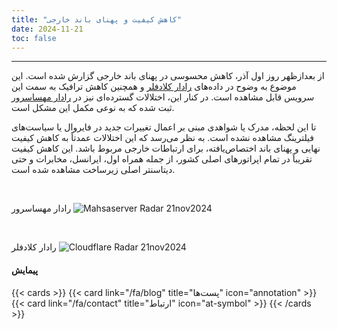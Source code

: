 ```yaml
---
title: "کاهش کیفیت و پهنای باند خارجی"
date: 2024-11-21
toc: false
---
```

---


از بعدازظهر روز اول آذر، کاهش محسوسی در پهنای باند خارجی گزارش شده است. این موضوع به وضوح در داده‌های [رادار کلادفلر](https://radar.cloudflare.com/ir?dateStart=2024-11-14&dateEnd=2024-11-22) و همچنین کاهش ترافیک به سمت این سرویس قابل مشاهده است. در کنار این، اختلالات گسترده‌ای نیز در [رادار مهساسرور](https://www.mahsaserver.com/radar/) ثبت شده که به نوعی مکمل این مشکل است.

تا این لحظه، مدرک یا شواهدی مبنی بر اعمال تغییرات جدید در فایروال یا سیاست‌های فیلترینگ مشاهده نشده است. به نظر می‌رسد که این اختلالات عمدتاً به کاهش کیفیت نهایی و پهنای باند اختصاص‌یافته، برای ارتباطات خارجی مربوط باشد. این کاهش کیفیت تقریباً در تمام اپراتورهای اصلی کشور، از جمله همراه اول، ایرانسل، مخابرات و حتی دیتاسنتر اصلی زیرساخت مشاهده شده است.

<br>

رادار مهساسرور
![Mahsaserver Radar 21nov2024](https://github.com/user-attachments/assets/229274ef-2118-4490-8b74-17ec7ae0dc32)

<br>

رادار کلادفلر
![Cloudflare Radar 21nov2024](https://github.com/user-attachments/assets/84f415da-5163-475e-84d0-40dea732fb0e)


#### پیمایش

{{< cards >}}
  {{< card link="/fa/blog" title="پست‌ها" icon="annotation" >}}
  {{< card link="/fa/contact" title="ارتباط" icon="at-symbol" >}}
{{< /cards >}}
